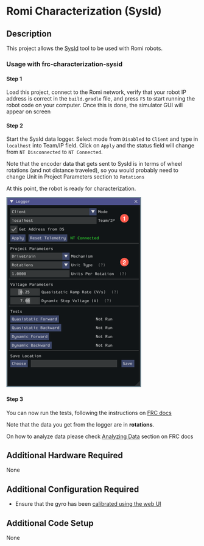 # Romi Characterization (SysId)

## Description
This project allows the [SysId](https://github.com/wpilibsuite/sysid) tool to be used with Romi robots. 

### Usage with frc-characterization-sysid

#### Step 1
Load this project, connect to the Romi network, verify that your robot IP address is correct in the `build.gradle` file, and press `F5` to start running the robot code on your computer. Once this is done, the simulator GUI will appear on screen

#### Step 2
Start the SysId data logger. Select mode from `Disabled` to `Client` and type in `localhost` into Team/IP field. Click on `Apply` and the status field will change from `NT Disconnected` to `NT Connected`.

Note that the encoder data that gets sent to SysId is in terms of wheel rotations (and not distance traveled), so you would probably need to change Unit in Project Parameters section to `Rotations`

At this point, the robot is ready for characterization.

![Characterization Tool](doc-resources/romi-sysid-logger.png)

#### Step 3
You can now run the tests, following the instructions on [FRC docs](https://docs.wpilib.org/en/stable/docs/software/pathplanning/system-identification/identification-routine.html#running-tests)

Note that the data you get from the logger are in **rotations**.

On how to analyze data please check [Analyzing Data](https://docs.wpilib.org/en/stable/docs/software/pathplanning/system-identification/analyzing-data.html) section on FRC docs

## Additional Hardware Required
None

## Additional Configuration Required
- Ensure that the gyro has been [calibrated using the web UI](https://docs.wpilib.org/en/stable/docs/romi-robot/web-ui.html#imu-calibration)

## Additional Code Setup
None

